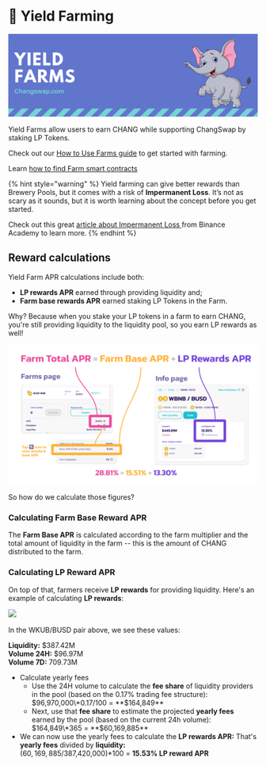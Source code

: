 # 🚜 Yield Farming

![](../../.gitbook/assets/yieldfarms.png)

Yield Farms allow users to earn CHANG while supporting ChangSwap by staking LP Tokens.

Check out our [How to Use Farms guide](https://docs.changswap.com/products/yield-farming/how-to-use-farms) to get started with farming.

Learn [how to find Farm smart contracts](./)

{% hint style="warning" %}
Yield farming can give better rewards than Brewery Pools, but it comes with a risk of **Impermanent Loss**. It’s not as scary as it sounds, but it is worth learning about the concept before you get started.

Check out this great [article about Impermanent Loss ](https://academy.binance.com/en/articles/impermanent-loss-explained)from Binance Academy to learn more.
{% endhint %}

## Reward calculations

Yield Farm APR calculations include both:

* **LP rewards APR** earned through providing liquidity and;
* **Farm base rewards APR** earned staking LP Tokens in the Farm.

Why? Because when you stake your LP tokens in a farm to earn CHANG, you're still providing liquidity to the liquidity pool, so you earn LP rewards as well!

![](<../../.gitbook/assets/Frame 1 (3).png>)

So how do we calculate those figures?

### Calculating Farm Base Reward APR

The **Farm Base APR** is calculated according to the farm multiplier and the total amount of liquidity in the farm -- this is the amount of CHANG distributed to the farm.

### Calculating LP Reward APR

On top of that, farmers receive **LP rewards** for providing liquidity. Here's an example of calculating **LP rewards**:

![](https://lh4.googleusercontent.com/rJswz2qvCNTcODcClHxqlLpanSLsfbGtVw75MMPicBN1iKTKCuEYlPuoFAqskoy24DB9JBmATWb8dk3WmY1\_BFDZoS94sWTBZhZrcnG711rC8ltDXPR3gdl8D50eWq\_cfiBriKcl)

In the WKUB/BUSD pair above, we see these values:

**Liquidity:** $387.42M\
**Volume 24H:** $96.97M\
**Volume 7D:** 709.73M

* Calculate yearly fees
  * Use the 24H volume to calculate the **fee share** of liquidity providers in the pool (based on the 0.17% trading fee structure):\
    $96,970,000\*0.17/100 = **$164,849**
  * Next, use that **fee share** to estimate the projected **yearly fees** earned by the pool (based on the current 24h volume):\
    $164,849\*365 = **$60,169,885**
* We can now use the yearly fees to calculate the **LP rewards APR:** That's **yearly fees** divided by **liquidity:**\
  ($60,169,885/$387,420,000)\*100 = **15.53% LP reward APR**
